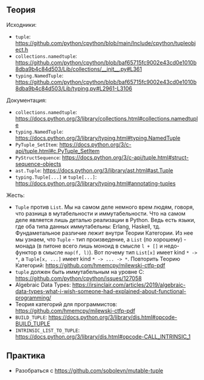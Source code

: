 ## Теория

Исходники:
- `tuple`: https://github.com/python/cpython/blob/main/Include/cpython/tupleobject.h
- `collections.namedtuple`: https://github.com/python/cpython/blob/baf65715fc9002e43cd0e1010b8dba9b4c84d503/Lib/collections/__init__.py#L361
- `typing.NamedTuple`: https://github.com/python/cpython/blob/baf65715fc9002e43cd0e1010b8dba9b4c84d503/Lib/typing.py#L2961-L3106

Документация:
- `collections.namedtuple`: https://docs.python.org/3/library/collections.html#collections.namedtuple
- `typing.NamedTuple`: https://docs.python.org/3/library/typing.html#typing.NamedTuple
- `PyTuple_SetItem`: https://docs.python.org/3/c-api/tuple.html#c.PyTuple_SetItem
- `PyStructSequence`: https://docs.python.org/3/c-api/tuple.html#struct-sequence-objects
- `ast.Tuple`: https://docs.python.org/3/library/ast.html#ast.Tuple
- `typing.Tuple[...]` и `tuple[...]`: https://docs.python.org/3/library/typing.html#annotating-tuples

Жесть:
- `Tuple` против `List`. Мы на самом деле немного врем людям, говоря, что разница в мутабельности и иммутабельности. Что на самом деле является лишь деталью реализации в Python. Ведь есть языки, где оба типа данных иммутабельны: Erlang, Haskell, тд. Фундаметальное различие лежит внутри Теории Категории. Из нее мы узнаем, что `Tuple` - тип произведение, а `List` (по хорошему) - монада (в питоне всего лишь моноид в смысле `l + []` и недо-функтор в смысле `map(f, l)`). Вот почему тип `List[x]` имеет kind `* -> *`, а `Tuple[x, ...]` имеет kind `* -> ... -> *`. Повторить Теорию Категорий: https://github.com/hmemcpy/milewski-ctfp-pdf
- `tuple` должен быть иммутабельным на уровне C: https://github.com/python/cpython/issues/127058
- Algebraic Data Types: https://jrsinclair.com/articles/2019/algebraic-data-types-what-i-wish-someone-had-explained-about-functional-programming/
- Теория категорий для программистов: https://github.com/hmemcpy/milewski-ctfp-pdf
- `BUILD_TUPLE`: https://docs.python.org/3/library/dis.html#opcode-BUILD_TUPLE
- `INTRINSIC_LIST_TO_TUPLE`: https://docs.python.org/3/library/dis.html#opcode-CALL_INTRINSIC_1


## Практика

- Разобраться с https://github.com/sobolevn/mutable-tuple
